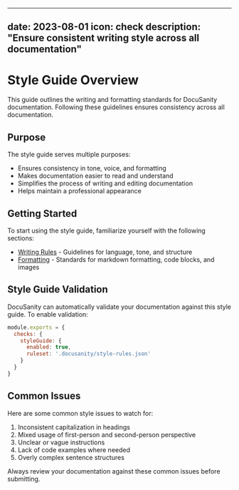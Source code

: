 
---
date: 2023-08-01
icon: check
description: "Ensure consistent writing style across all documentation"
---

# Style Guide Overview

This guide outlines the writing and formatting standards for DocuSanity documentation. Following these guidelines ensures consistency across all documentation.

## Purpose

The style guide serves multiple purposes:

- Ensures consistency in tone, voice, and formatting
- Makes documentation easier to read and understand
- Simplifies the process of writing and editing documentation
- Helps maintain a professional appearance

## Getting Started

To start using the style guide, familiarize yourself with the following sections:

- [Writing Rules](/docs/style-guide/writing-rules) - Guidelines for language, tone, and structure
- [Formatting](/docs/style-guide/formatting) - Standards for markdown formatting, code blocks, and images

## Style Guide Validation

DocuSanity can automatically validate your documentation against this style guide. To enable validation:

```javascript
module.exports = {
  checks: {
    styleGuide: {
      enabled: true,
      ruleset: '.docusanity/style-rules.json'
    }
  }
}
```

## Common Issues

Here are some common style issues to watch for:

1. Inconsistent capitalization in headings
2. Mixed usage of first-person and second-person perspective
3. Unclear or vague instructions
4. Lack of code examples where needed
5. Overly complex sentence structures

Always review your documentation against these common issues before submitting.
